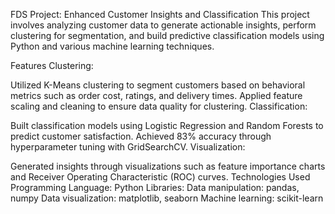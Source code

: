 FDS Project: Enhanced Customer Insights and Classification
This project involves analyzing customer data to generate actionable insights, perform clustering for segmentation, and build predictive classification models using Python and various machine learning techniques.

Features
Clustering:

Utilized K-Means clustering to segment customers based on behavioral metrics such as order cost, ratings, and delivery times.
Applied feature scaling and cleaning to ensure data quality for clustering.
Classification:

Built classification models using Logistic Regression and Random Forests to predict customer satisfaction.
Achieved 83% accuracy through hyperparameter tuning with GridSearchCV.
Visualization:

Generated insights through visualizations such as feature importance charts and Receiver Operating Characteristic (ROC) curves.
Technologies Used
Programming Language: Python
Libraries:
Data manipulation: pandas, numpy
Data visualization: matplotlib, seaborn
Machine learning: scikit-learn
